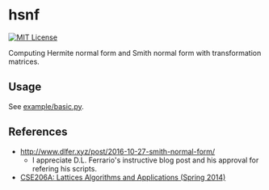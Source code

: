 # hsnf
[![MIT License](http://img.shields.io/badge/license-MIT-blue.svg?style=flat)](LICENSE)

Computing Hermite normal form and Smith normal form with transformation matrices.

## Usage

See [example/basic.py](example/basic.py).

## References
- http://www.dlfer.xyz/post/2016-10-27-smith-normal-form/
  - I appreciate D.L. Ferrario's instructive blog post and his approval for refering his scripts.
- [CSE206A: Lattices Algorithms and Applications (Spring 2014)](https://cseweb.ucsd.edu/classes/sp14/cse206A-a/index.html)
